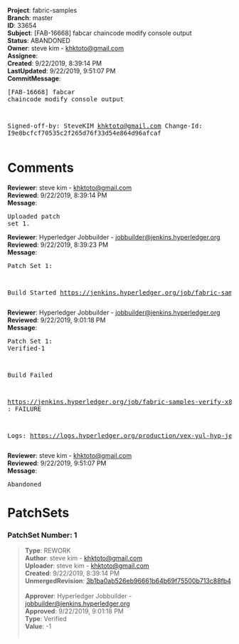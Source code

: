 <strong>Project</strong>: fabric-samples<br><strong>Branch</strong>: master<br><strong>ID</strong>: 33654<br><strong>Subject</strong>: [FAB-16668] fabcar chaincode modify console output<br><strong>Status</strong>: ABANDONED<br><strong>Owner</strong>: steve kim - khktoto@gmail.com<br><strong>Assignee</strong>:<br><strong>Created</strong>: 9/22/2019, 8:39:14 PM<br><strong>LastUpdated</strong>: 9/22/2019, 9:51:07 PM<br><strong>CommitMessage</strong>:<br><pre>[FAB-16668] fabcar chaincode modify console output

Signed-off-by: SteveKIM <khktoto@gmail.com>
Change-Id: I9e8bcfcf70535c2f265d76f33d54e864d96afcaf
</pre><h1>Comments</h1><strong>Reviewer</strong>: steve kim - khktoto@gmail.com<br><strong>Reviewed</strong>: 9/22/2019, 8:39:14 PM<br><strong>Message</strong>: <pre>Uploaded patch set 1.</pre><strong>Reviewer</strong>: Hyperledger Jobbuilder - jobbuilder@jenkins.hyperledger.org<br><strong>Reviewed</strong>: 9/22/2019, 8:39:23 PM<br><strong>Message</strong>: <pre>Patch Set 1:

Build Started https://jenkins.hyperledger.org/job/fabric-samples-verify-x86_64/569/</pre><strong>Reviewer</strong>: Hyperledger Jobbuilder - jobbuilder@jenkins.hyperledger.org<br><strong>Reviewed</strong>: 9/22/2019, 9:01:18 PM<br><strong>Message</strong>: <pre>Patch Set 1: Verified-1

Build Failed 

https://jenkins.hyperledger.org/job/fabric-samples-verify-x86_64/569/ : FAILURE

Logs: https://logs.hyperledger.org/production/vex-yul-hyp-jenkins-3/fabric-samples-verify-x86_64/569</pre><strong>Reviewer</strong>: steve kim - khktoto@gmail.com<br><strong>Reviewed</strong>: 9/22/2019, 9:51:07 PM<br><strong>Message</strong>: <pre>Abandoned</pre><h1>PatchSets</h1><h3>PatchSet Number: 1</h3><blockquote><strong>Type</strong>: REWORK<br><strong>Author</strong>: steve kim - khktoto@gmail.com<br><strong>Uploader</strong>: steve kim - khktoto@gmail.com<br><strong>Created</strong>: 9/22/2019, 8:39:14 PM<br><strong>UnmergedRevision</strong>: [3b1ba0ab526eb96661b64b69f75500b713c88fb4](https://github.com/hyperledger-gerrit-archive/fabric-samples/commit/3b1ba0ab526eb96661b64b69f75500b713c88fb4)<br><br><strong>Approver</strong>: Hyperledger Jobbuilder - jobbuilder@jenkins.hyperledger.org<br><strong>Approved</strong>: 9/22/2019, 9:01:18 PM<br><strong>Type</strong>: Verified<br><strong>Value</strong>: -1<br><br></blockquote>
